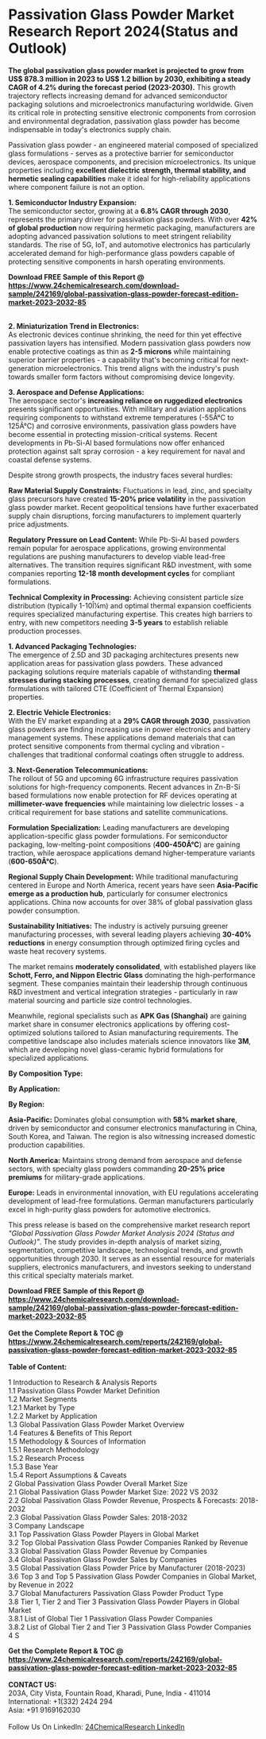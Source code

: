 <h1>Passivation Glass Powder Market Research Report 2024(Status and Outlook)</h1><p><strong>The global passivation glass powder market is projected to grow from US$ 878.3 million in 2023 to US$ 1.2 billion by 2030, exhibiting a steady CAGR of 4.2% during the forecast period (2023-2030).</strong> This growth trajectory reflects increasing demand for advanced semiconductor packaging solutions and microelectronics manufacturing worldwide. Given its critical role in protecting sensitive electronic components from corrosion and environmental degradation, passivation glass powder has become indispensable in today's electronics supply chain.</p><p>Passivation glass powder - an engineered material composed of specialized glass formulations - serves as a protective barrier for semiconductor devices, aerospace components, and precision microelectronics. Its unique properties including <strong>excellent dielectric strength, thermal stability, and hermetic sealing capabilities</strong> make it ideal for high-reliability applications where component failure is not an option.</p><p><strong>1. Semiconductor Industry Expansion:</strong><br>
The semiconductor sector, growing at a <strong>6.8% CAGR through 2030</strong>, represents the primary driver for passivation glass powders. With over <strong>42% of global production</strong> now requiring hermetic packaging, manufacturers are adopting advanced passivation solutions to meet stringent reliability standards. The rise of 5G, IoT, and automotive electronics has particularly accelerated demand for high-performance glass powders capable of protecting sensitive components in harsh operating environments.</p><div><b>Download FREE Sample of this Report @ 
            <a href="https://www.24chemicalresearch.com/download-sample/242169/global-passivation-glass-powder-forecast-edition-market-2023-2032-85">
            https://www.24chemicalresearch.com/download-sample/242169/global-passivation-glass-powder-forecast-edition-market-2023-2032-85</a></b></div><br><p><strong>2. Miniaturization Trend in Electronics:</strong><br>
As electronic devices continue shrinking, the need for thin yet effective passivation layers has intensified. Modern passivation glass powders now enable protective coatings as thin as <strong>2-5 microns</strong> while maintaining superior barrier properties - a capability that's becoming critical for next-generation microelectronics. This trend aligns with the industry's push towards smaller form factors without compromising device longevity.</p><p><strong>3. Aerospace and Defense Applications:</strong><br>
The aerospace sector's <strong>increasing reliance on ruggedized electronics</strong> presents significant opportunities. With military and aviation applications requiring components to withstand extreme temperatures (-55Â°C to 125Â°C) and corrosive environments, passivation glass powders have become essential in protecting mission-critical systems. Recent developments in Pb-Si-Al based formulations now offer enhanced protection against salt spray corrosion - a key requirement for naval and coastal defense systems.</p><p>Despite strong growth prospects, the industry faces several hurdles:</p><p><strong>Raw Material Supply Constraints:</strong> Fluctuations in lead, zinc, and specialty glass precursors have created <strong>15-20% price volatility</strong> in the passivation glass powder market. Recent geopolitical tensions have further exacerbated supply chain disruptions, forcing manufacturers to implement quarterly price adjustments.</p><p><strong>Regulatory Pressure on Lead Content:</strong> While Pb-Si-Al based powders remain popular for aerospace applications, growing environmental regulations are pushing manufacturers to develop viable lead-free alternatives. The transition requires significant R&amp;D investment, with some companies reporting <strong>12-18 month development cycles</strong> for compliant formulations.</p><p><strong>Technical Complexity in Processing:</strong> Achieving consistent particle size distribution (typically 1-10Î¼m) and optimal thermal expansion coefficients requires specialized manufacturing expertise. This creates high barriers to entry, with new competitors needing <strong>3-5 years</strong> to establish reliable production processes.</p><p><strong>1. Advanced Packaging Technologies:</strong><br>
The emergence of 2.5D and 3D packaging architectures presents new application areas for passivation glass powders. These advanced packaging solutions require materials capable of withstanding <strong>thermal stresses during stacking processes</strong>, creating demand for specialized glass formulations with tailored CTE (Coefficient of Thermal Expansion) properties.</p><p><strong>2. Electric Vehicle Electronics:</strong><br>
With the EV market expanding at a <strong>29% CAGR through 2030</strong>, passivation glass powders are finding increasing use in power electronics and battery management systems. These applications demand materials that can protect sensitive components from thermal cycling and vibration - challenges that traditional conformal coatings often struggle to address.</p><p><strong>3. Next-Generation Telecommunications:</strong><br>
The rollout of 5G and upcoming 6G infrastructure requires passivation solutions for high-frequency components. Recent advances in Zn-B-Si based formulations now enable protection for RF devices operating at <strong>millimeter-wave frequencies</strong> while maintaining low dielectric losses - a critical requirement for base stations and satellite communications.</p><p><strong>Formulation Specialization:</strong> Leading manufacturers are developing application-specific glass powder formulations. For semiconductor packaging, low-melting-point compositions (<strong>400-450Â°C</strong>) are gaining traction, while aerospace applications demand higher-temperature variants (<strong>600-650Â°C</strong>).</p><p><strong>Regional Supply Chain Development:</strong> While traditional manufacturing centered in Europe and North America, recent years have seen <strong>Asia-Pacific emerge as a production hub</strong>, particularly for consumer electronics applications. China now accounts for over 38% of global passivation glass powder consumption.</p><p><strong>Sustainability Initiatives:</strong> The industry is actively pursuing greener manufacturing processes, with several leading players achieving <strong>30-40% reductions</strong> in energy consumption through optimized firing cycles and waste heat recovery systems.</p><p>The market remains <strong>moderately consolidated</strong>, with established players like <strong>Schott, Ferro, and Nippon Electric Glass</strong> dominating the high-performance segment. These companies maintain their leadership through continuous R&amp;D investment and vertical integration strategies - particularly in raw material sourcing and particle size control technologies.</p><p>Meanwhile, regional specialists such as <strong>APK Gas (Shanghai)</strong> are gaining market share in consumer electronics applications by offering cost-optimized solutions tailored to Asian manufacturing requirements. The competitive landscape also includes materials science innovators like <strong>3M</strong>, which are developing novel glass-ceramic hybrid formulations for specialized applications.</p><p><strong>By Composition Type:</strong></p><p><strong>By Application:</strong></p><p><strong>By Region:</strong></p><p><strong>Asia-Pacific:</strong> Dominates global consumption with <strong>58% market share</strong>, driven by semiconductor and consumer electronics manufacturing in China, South Korea, and Taiwan. The region is also witnessing increased domestic production capabilities.</p><p><strong>North America:</strong> Maintains strong demand from aerospace and defense sectors, with specialty glass powders commanding <strong>20-25% price premiums</strong> for military-grade applications.</p><p><strong>Europe:</strong> Leads in environmental innovation, with EU regulations accelerating development of lead-free formulations. German manufacturers particularly excel in high-purity glass powders for automotive electronics.</p><p>This press release is based on the comprehensive market research report <em>"Global Passivation Glass Powder Market Analysis 2024 (Status and Outlook)"</em>. The study provides in-depth analysis of market sizing, segmentation, competitive landscape, technological trends, and growth opportunities through 2030. It serves as an essential resource for materials suppliers, electronics manufacturers, and investors seeking to understand this critical specialty materials market.</p><div><b>Download FREE Sample of this Report @ 
            <a href="https://www.24chemicalresearch.com/download-sample/242169/global-passivation-glass-powder-forecast-edition-market-2023-2032-85">
            https://www.24chemicalresearch.com/download-sample/242169/global-passivation-glass-powder-forecast-edition-market-2023-2032-85</a></b></div><br><div><b>Get the Complete Report & TOC @ 
            <a href="https://www.24chemicalresearch.com/reports/242169/global-passivation-glass-powder-forecast-edition-market-2023-2032-85">
            https://www.24chemicalresearch.com/reports/242169/global-passivation-glass-powder-forecast-edition-market-2023-2032-85</a></b></div><br>
            <b>Table of Content:</b><p>1 Introduction to Research & Analysis Reports<br />
    1.1 Passivation Glass Powder Market Definition<br />
    1.2 Market Segments<br />
        1.2.1 Market by Type<br />
        1.2.2 Market by Application<br />
    1.3 Global Passivation Glass Powder Market Overview<br />
    1.4 Features & Benefits of This Report<br />
    1.5 Methodology & Sources of Information<br />
        1.5.1 Research Methodology<br />
        1.5.2 Research Process<br />
        1.5.3 Base Year<br />
        1.5.4 Report Assumptions & Caveats<br />
2 Global Passivation Glass Powder Overall Market Size<br />
    2.1 Global Passivation Glass Powder Market Size: 2022 VS 2032<br />
    2.2 Global Passivation Glass Powder Revenue, Prospects & Forecasts: 2018-2032<br />
    2.3 Global Passivation Glass Powder Sales: 2018-2032<br />
3 Company Landscape<br />
    3.1 Top Passivation Glass Powder Players in Global Market<br />
    3.2 Top Global Passivation Glass Powder Companies Ranked by Revenue<br />
    3.3 Global Passivation Glass Powder Revenue by Companies<br />
    3.4 Global Passivation Glass Powder Sales by Companies<br />
    3.5 Global Passivation Glass Powder Price by Manufacturer (2018-2023)<br />
    3.6 Top 3 and Top 5 Passivation Glass Powder Companies in Global Market, by Revenue in 2022<br />
    3.7 Global Manufacturers Passivation Glass Powder Product Type<br />
    3.8 Tier 1, Tier 2 and Tier 3 Passivation Glass Powder Players in Global Market<br />
        3.8.1 List of Global Tier 1 Passivation Glass Powder Companies<br />
        3.8.2 List of Global Tier 2 and Tier 3 Passivation Glass Powder Companies<br />
4 S</p><div><b>Get the Complete Report & TOC @ 
            <a href="https://www.24chemicalresearch.com/reports/242169/global-passivation-glass-powder-forecast-edition-market-2023-2032-85">
            https://www.24chemicalresearch.com/reports/242169/global-passivation-glass-powder-forecast-edition-market-2023-2032-85</a></b></div><br><b>CONTACT US:</b><br>
            203A, City Vista, Fountain Road, Kharadi, Pune, India - 411014<br>
            International: +1(332) 2424 294<br>
            Asia: +91 9169162030 <br><br>
            Follow Us On LinkedIn: <a href="https://www.linkedin.com/company/24chemicalresearch/">24ChemicalResearch LinkedIn</a>